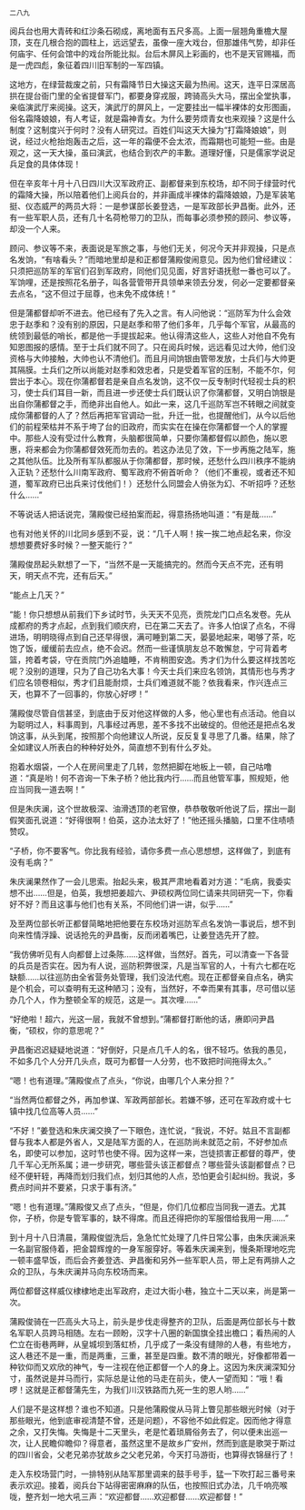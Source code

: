     二八九 

   阅兵台也用大青砖和红沙条石砌成，离地面有五尺多高。上面一层翘角重檐大屋顶，支在几根合抱的圆柱上，远远望去，虽像一座大戏台，但那雄伟气势，却非任何庙宇、任何会馆中的戏台所能比拟。台后木屏风上彩画的，也不是天官赐福，而是一虎四彪，象征着四川旧军制的一军四镇。

   这地方，在绿营裁废之前，只有霜降节日大操这天最为热闹。这天，连平日深居高拱在提台衙门里的全省提督军门，都要身穿戎服，跨骑高头大马，摆出全堂执事，亲临演武厅来阅操。这天，演武厅的屏风上，一定要挂出一幅半裸体的女形图画，俗名霜降娘娘，有人考证，就是霜神青女。为什么要劳烦青女也来观操？这是什么制度？这制度兴于何时？没有人研究过。百姓们叫这天大操为“打霜降娘娘”，则说，经过火枪抬炮轰击之后，这一年的霜便不会太浓，而霜期也可能短一些。由是观之，这一天大操，虽曰演武，也结合到农产的丰歉。道理好懂，只是儒家学说足兵足食的具体体现！

   但在辛亥年十月十八日四川大汉军政府正、副都督来到东校场，却不同于绿营时代的霜降大操，所以陪着他们上阅兵台的，并非画成半裸体的霜降娘娘，乃是军装笔挺、仪态威严的两员大将：一是参谋部长姜登选，一是军政部长尹昌衡。此外，还有一些军职人员，还有几十名荷枪带刀的卫队，而每事必须参预的顾问、参议等，却没一个人来。

   顾问、参议等不来，表面说是军旅之事，与他们无关，何况今天并非观操，只是点名发饷，“有啥看头？”而暗地里却是和正都督蒲殿俊闹意见。因为他们曾经建议：只须把巡防军的军官们召到军政府，同他们见见面，好言好语抚慰一番也可以了。军饷哩，还是按照花名册子，叫各营管带开具领单来领去分发，何必一定要都督亲去点名，“这不但过于屈尊，也未免不成体统！”

   但是蒲都督却听不进去。他已经有了先入之言。有人问他说：“巡防军为什么会效忠于赵季和？没有别的原因，只是赵季和带了他们多年，几乎每个军官，从最高的统领到最低的哨长，都是他一手提拔起来。他认得清这些人，这些人对他自不免有知恩图报的感情。至于士兵们就不同了。只在阅兵时候，远远看见过大帅，他们没资格与大帅接触，大帅也认不清他们。而且月间饷银由管带发放，士兵们与大帅更其隔膜。士兵们之所以尚能对赵季和效忠者，只是受着军官的压制，不能不尔，何尝出于本心。现在你蒲都督若是亲自点名发饷，这不仅一反专制时代轻视士兵的积习，使士兵们耳目一新，而且进一步还使士兵们既认识了你蒲都督，又明白饷银是出自你蒲都督之手，而绝非出自他人。如此一来，这几千巡防军岂不转眼之间就变成你蒲都督的人了？然后再把军官调动一批，升迁一批，也提醒他们，从今以后他们的前程荣枯并不系于垮了台的旧政府，而实实在在操在你蒲都督一个人的掌握中。那些人没有受过什么教育，头脑都很简单，只要你蒲都督假以颜色，施以恩惠，将来都会为你蒲都督效死而勿去的。若这办法见了效，下一步再施之陆军，施之其他队伍。比及所有军队都服从于你蒲都督，那时候，还愁什么四川秩序不能纳入正轨？还愁什么川南军政府、蜀军政府不俯首听命？（他们不重视，或者还不知道，蜀军政府已出兵来讨伐他们！）还愁什么同盟会人侜张为幻、不听招呼？还愁什么……”

   不等说话人把话说完，蒲殿俊已经拍案而起，得意扬扬地叫道：“有是哉……”

   也有对他关怀的川北同乡感到不妥，说：“几千人啊！挨一挨二地点起名来，你没想想要费好多时候？一整天能行？”

   蒲殿俊昂起头默想了一下，“当然不是一天能搞完的。然而今天点不完，还有明天，明天点不完，还有后天。”

   “能点上几天？”

   “能！你只想想从前我们下乡试时节，头天天不见亮，贡院龙门口点名发卷。先从成都府的秀才点起，点到我们顺庆府，已在第二天去了。许多人怕误了点名，不得进场，明明晓得点到自己还早得很，满可睡到第二天，晏晏地起来，喝够了茶，吃饱了饭，缓缓前去应点，绝不会迟。然而一些谨慎朋友总不敢懈怠，宁可背着考篮，挎着考袋，守在贡院门外追瞌睡，不肯稍图安逸。秀才们为什么要这样找苦吃呢？没别的道理，只为了自己功名大事！今天士兵们来应名领饷，其情形也与秀才们应名领卷相似，秀才们且能耐烦，士兵们难道就不能？依我看来，作兴连点三天，也算不了一回事的，你放心好啰！”

   蒲殿俊尽管自信甚坚，到底由于反对他这样做的人多，他心里也有点活动。他自以为聪明过人，料事周到，凡事经过再思，差不多找不出破绽的。但他还是把点名发饷这事，从头到尾，按照那个向他建议人所说，反反复复寻思了几番。结果，除了全如建议人所表白的种种好处外，简直想不到有什么歹处。

   抱着水烟袋，一个人在房间里走了几转，忽然把脚在地板上一顿，自己咕噜道：“真是哟！何不咨询一下朱子桥？他比我内行……而且他管军事，照规矩，他应当同我一道去啊！”

   但是朱庆澜，这个世故极深、油滑透顶的老官僚，恭恭敬敬听他说了后，摆出一副假笑面孔说道：“好得很啊！伯英，这办法太好了！”他还摇头播脑，口里不住啧啧赞叹。

   “子桥，你不要客气。你比我有经验，请你多费一点心思想想，这样做了，到底有没有毛病？”

   朱庆澜果然作了一会儿思索。抬起头来，极其严肃地看着对方道：“毛病，我委实想不出……但是，伯英，我想把姜超六、尹硕权两位同仁请来共同研究一下，你看好不好？而且这事与他们也有关系，不同他们讲一讲，似乎……”

   及至两位部长听正都督简略地把他要在东校场对巡防军点名发饷一事说后，想不到向来性情浮躁、说话抢先的尹昌衡，反而闭着嘴巴，让姜登选先开了腔。

   “我仿佛听见有人向都督上过条陈……这样做，当然好。首先，可以清查一下各营的兵员是否实在。因为有人说，巡防积弊很深，凡是当军官的人，十有六七都在吃缺额……以往巡防由全省营务处管理，我们没法代庖。现在正都督亲自点名，确实是个机会，可以查明有无这种陋习；没有，当然好，不幸而果有其事，尽可借以惩办几个人，作为整顿全军的规范，这是一。其次哩……”

   “好绝啦！超六，光这一层，我就不曾想到。”蒲都督打断他的话，赓即问尹昌衡，“硕权，你的意思呢？”

   尹昌衡迟迟疑疑地说道：“好倒好，只是点几千人的名，很不轻巧。依我的愚见，不如多几个人分开几头点，既可为都督一人分劳，也不致把时间拖得太久。”

   “嗯！也有道理。”蒲殿俊点了点头，“你说，由哪几个人来分担？”

   “当然两位都督之外，再加参谋、军政两部部长。若嫌不够，还可在军政府或十七镇中找几位高等人员……”

   “不好！”姜登选和朱庆澜交换了一下眼色，连忙说，“我说，不好。姑且不言副都督与我本人都是外省人，又是陆军方面的人，在巡防尚未就范之前，不好参加点名，即使可以参加，这时节也使不得。因为这样一来，岂徒损害正都督的尊严，使几千军心无所系属；进一步研究，哪些营头该正都督点？哪些营头该副都督点？已经不便轩轾，再降而划归我们点，划归其他的人点，恐怕更会引起纠纷。我说，多费点时间并不要紧，只求于事有济。”

   “嗯！也有道理。”蒲殿俊又点了点头，“但是，你们几位都应当同我一道去。尤其你，子桥，你是专管军事的，缺不得席。而且还得把你的军服借给我用一用……”

   到十月十八日清晨，蒲殿俊盥洗后，急急忙忙处理了几件日常公事，由朱庆澜派来一名副官服侍着，把金碧辉煌的一身军服穿好。等着朱庆澜来到，慢条斯理地吃完一顿丰盛早饭，而后会齐姜登选、尹昌衡和另外一些军职人员，带上足有两排人之众的卫队，与朱庆澜并马向东校场而来。

   两位都督这样威仪棣棣地走出军政府，走过大街小巷，独立十二天以来，尚是第一次。

   蒲殿俊骑在一匹高头大马上，前头是步伐走得整齐的卫队，后面是两位部长与十数名军职人员跨马相随。左右一顾盼，汉字十八圈的新国旗全挂出檐口；看热闹的人伫立在街巷两畔，从皇城坝到落虹桥，几乎成了一条没有缝隙的人巷，有些地方，这人巷还不是一重，而是两重，三重，甚至是四重。数不清的眼光，好像都带着一种钦仰而又欢欣的神气，专一注视在他正都督一个人的身上。这因为朱庆澜深知分寸，虽然说是并马而行，实际总是让他的马走在前头，使人一望而知：“哦！看啰！这就是正都督蒲先生，为我们川汉铁路而九死一生的恩人哟……”

   人们是不是这样想？谁也不知道。只是他蒲殿俊从马背上瞥见那些眼光时候（对于那些眼光，他到底审视清楚不曾，还是问题），不容他不如此假定。因而他才得意之余，又打失悔。失悔是十二天里头，老是忙着琐屑俗务去了，何以便未出巡一次，让人民瞻仰瞻仰？得意者，虽然这里不是故乡广安州，然而到底是歌哭于斯过的四川省会，父老兄弟亦犹故乡之父老兄弟，今天打马游街，也算得衣锦昼行了！

   走入东校场营门时，一排特别从陆军那里调来的鼓手号手，猛一下吹打起三番号来表示欢迎。接着，阅兵台下站得密密麻麻的队伍，也按照旧式办法，几千响亮喉咙，整齐划一地大吼三声：“欢迎都督……欢迎都督……欢迎都督！”

